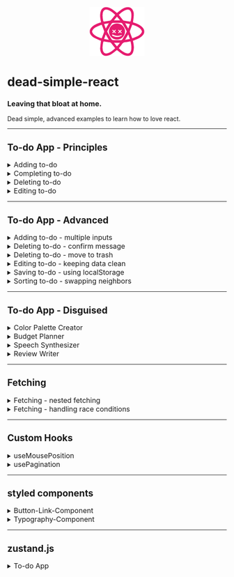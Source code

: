<p align="center"><img src="./assets/png/dead-simple-react-logo.png"/></p>

# dead-simple-react

### Leaving that bloat at home.

Dead simple, advanced examples to learn how to love react.

---

## To-do App - Principles

<details>
 <summary><font size="3">Adding to-do</font></summary>
A form that submits to-dos to a list.

- uses a controlled input
- input field is required
- input field clears after form submit

<a href="https://githubbox.com/doemser/dead-simple-react/tree/main/examples/todo-app-principles/adding-todo-app" target="_blank">![Edit in CodeSandbox](https://assets.codesandbox.io/github/button-edit-lime.svg)</a>

</details>

<details>
 <summary><font size="3">Completing to-do</font></summary>
A completable to-dos list.

- uses a controlled input of type checkbox
- uses `map()` to toggle each todo's completed state
- uses inline-styling to show if completed

<a href="https://githubbox.com/doemser/dead-simple-react/tree/main/examples/todo-app-principles/completing-todo-app" target="_blank">![Edit in CodeSandbox](https://assets.codesandbox.io/github/button-edit-lime.svg)</a>

</details>

<details>
 <summary><font size="3">Deleting to-do</font></summary>
A deletable to-do list.

- uses `filter()` method to delete item
- has no confirm message

<a href="https://githubbox.com/doemser/dead-simple-react/tree/main/examples/todo-app-principles/deleting-todo-app" target="_blank">![Edit in CodeSandbox](https://assets.codesandbox.io/github/button-edit-lime.svg)</a>

</details>

<details>
 <summary><font size="3">Editing to-do</font></summary>
An editable to-do list.

- uses `map()` method to toggle if todo is in edit mode
- edit mode swaps span with input
- input controlled by todo name
- changes are directly written into the state

> this is dead simple - but edit mode should not be in the data we mock as a database, better keep your data structure clean from states that are only needed to render on the frontend.

<a href="https://githubbox.com/doemser/dead-simple-react/tree/main/examples/todo-app-principles/editing-todo-app" target="_blank">![Edit in CodeSandbox](https://assets.codesandbox.io/github/button-edit-lime.svg)</a>

</details>

---

## To-do App - Advanced

<details>
 <summary><font size="3">Adding to-do - multiple inputs</font></summary>
A form that submits to-dos with multiple values to a list.

- uses `new FormData()` instead of controlled inputs

<a href="https://githubbox.com/doemser/dead-simple-react/tree/main/examples/todo-app-advanced/adding-todo-app-multiple-inputs" target="_blank">![Edit in CodeSandbox](https://assets.codesandbox.io/github/button-edit-lime.svg)</a>

</details>

<details>
 <summary><font size="3">Deleting to-do - confirm message</font></summary>
A deletable todo list that asks for confirmation before deleting.

- uses custom component
- uses "Lifting up State"

<a href="https://githubbox.com/doemser/dead-simple-react/tree/main/examples/todo-app-advanced/deleting-todo-app-confirm-message" target="_blank">![Edit in CodeSandbox](https://assets.codesandbox.io/github/button-edit-lime.svg)</a>

</details>

<details>
 <summary><font size="3">Deleting to-do - move to trash</font></summary>
A deletable todo list that moves item to trash list.

- marks a to-do for trash
- uses `filter()`

<a href="https://githubbox.com/doemser/dead-simple-react/tree/main/examples/todo-app-advanced/deleting-todo-app-move-to-trash" target="_blank">![Edit in CodeSandbox](https://assets.codesandbox.io/github/button-edit-lime.svg)</a>

</details>

<details>
 <summary><font size="3">Editing to-do - keeping data clean</font></summary>
An editable to-do list with nested edit mode toggle.

- uses custom component
- uses "Lifting up State"
- keeps data structure clean from an items edit state
- uses formData and controlled input

<a href="https://githubbox.com/doemser/dead-simple-react/tree/main/examples/todo-app-advanced/editing-todo-app-keeping-data-clean" target="_blank">![Edit in CodeSandbox](https://assets.codesandbox.io/github/button-edit-lime.svg)</a>

</details>

<details>
 <summary><font size="3">Saving to-do - using localStorage</font></summary>
A todo-list that is saved in your localStorage.

- uses `localStorage.setItem()`
- uses `localStorage.getItem()`

> Note that this solution will not work in a ssr environment. For ssr use `useSyncExternalStore` or a dedicated library.

<a href="https://githubbox.com/doemser/dead-simple-react/tree/main/examples/todo-app-advanced/saving-todo-app-using-localstorage" target="_blank">![Edit in CodeSandbox](https://assets.codesandbox.io/github/button-edit-lime.svg)</a>

</details>

<details>
 <summary><font size="3">Sorting to-do - swapping neighbors</font></summary>
Todo-list which allows you to swap neighboring to-dos.

- clones the state array to make it mutable

> If you are looking for a better solution, you probably want to take a look at `splice()`method.

<a href="https://githubbox.com/doemser/dead-simple-react/tree/main/examples/todo-app-advanced/sorting-todo-app-swapping-neighbors" target="_blank">![Edit in CodeSandbox](https://assets.codesandbox.io/github/button-edit-lime.svg)</a>

</details>

---

## To-do App - Disguised

<details>
 <summary><font size="3">Color Palette Creator</font></summary>
A form that submits colors to a list from where you can copy the hex codes.

- text and color input are using the same useState
- uses async function `navigator.clipboard.writeText()`

<a href="https://githubbox.com/doemser/dead-simple-react/tree/main/examples/todo-app-disguised/todo-app-disguised-color-palette-creator" target="_blank">![Edit in CodeSandbox](https://assets.codesandbox.io/github/button-edit-lime.svg)</a>

> Depending on the browser, this will throw an error in Codesandbox's editor-mode, but will most likely work if you open the app in a new window.

</details>

<details>
 <summary><font size="3">Budget Planner</font></summary>
A form that submits expenses and calculates a budget.

- uses a loading bar to display rest budget
- uses controlled inputs
- uses `Number.parseFloat()`
- uses `Math.round()`
- size at where you should split up custom components

<a href="https://githubbox.com/doemser/dead-simple-react/tree/main/examples/todo-app-disguised/todo-app-disguised-budget-planner" target="_blank">![Edit in CodeSandbox](https://assets.codesandbox.io/github/button-edit-lime.svg)</a>

</details>

<details>
 <summary><font size="3">Speech Synthesizer</font></summary>
A form that says what you submit to a list from which you can say it again.

- uses Web Speech API
- uses your browsers default language/voice

<a href="https://githubbox.com/doemser/dead-simple-react/tree/main/examples/todo-app-disguised/todo-app-disguised-speech-synthesizer" target="_blank">![Edit in CodeSandbox](https://assets.codesandbox.io/github/button-edit-lime.svg)</a>

</details>

<details>
 <summary><font size="3">Review Writer</font></summary>
A form that submits 5-star reviews.

- uses `Array.from()`

<a href="https://githubbox.com/doemser/dead-simple-react/tree/main/examples/todo-app-disguised/todo-app-disguised-review-writer" target="_blank">![Edit in CodeSandbox](https://assets.codesandbox.io/github/button-edit-lime.svg)</a>

</details>

---

## Fetching

<details>
 <summary><font size="3">Fetching - nested fetching</font></summary>
Fetch that receives data including another url you need to fetch.

- uses async/await
- uses a loading state

<a href="https://githubbox.com/doemser/dead-simple-react/tree/main/examples/fetching/fetching-nested-fetching" target="_blank">![Edit in CodeSandbox](https://assets.codesandbox.io/github/button-edit-lime.svg)</a>

</details>

<details>
 <summary><font size="3">Fetching - handling race conditions</font></summary>
Fetch with pagination that handles race conditions.

- uses async/await
- uses pagination to fetch
- uses a cleanup function in useEffect to set an ignore flag

> While fetching with pagination it is not guaranteed, that responses arrive in the same order we request them, so we manually take care, that the last request will always be the last no matter if it responded faster than an earlier request.

<a href="https://githubbox.com/doemser/dead-simple-react/tree/main/examples/fetching/fetching-handling-race-conditions" target="_blank">![Edit in CodeSandbox](https://assets.codesandbox.io/github/button-edit-lime.svg)</a>

</details>

---

## Custom Hooks

<details>
 <summary><font size="3">useMousePosition</font></summary>
Custom hook that returns the position of the mouse.

- uses `window.addEventListener()` and `window.removeEventListener()`
- uses a cleanup function in a useEffect
- one of the most easiest self written hooks

<a href="https://githubbox.com/doemser/dead-simple-react/tree/main/examples/custom-hooks/custom-hooks-use-mouse-position" target="_blank">![Edit in CodeSandbox](https://assets.codesandbox.io/github/button-edit-lime.svg)</a>

</details>

<details>
 <summary><font size="3">usePagination</font></summary>
Custom hook you can use to implement pagination.

- returns an object with 4 values
- returns current page
- returns function for next and previous page
- returns function to set a specific page

<a href="https://githubbox.com/doemser/dead-simple-react/tree/main/examples/custom-hooks/custom-hooks-use-pagination" target="_blank">![Edit in CodeSandbox](https://assets.codesandbox.io/github/button-edit-lime.svg)</a>

</details>

---

## styled components

<details>
 <summary><font size="3">Button-Link-Component</font></summary>
Custom component that either returns a button or an anchor.

- similar to [mui's Button Component](https://mui.com/material-ui/react-button/)
- can be used for every button and link in your app

<a href="https://githubbox.com/doemser/dead-simple-react/tree/main/examples/styled-components/styled-components-button-component" target="_blank">![Edit in CodeSandbox](https://assets.codesandbox.io/github/button-edit-lime.svg)</a>

</details>

<details>
 <summary><font size="3">Typography-Component</font></summary>
Custom component that returns styled text components depending on the props you pass.

- similar to [mui's Typography Component](https://mui.com/material-ui/react-typography/)
- can be used for every piece of text in your app
- accepts `children`, `variant`, `component` and every other prop you want to use

> Setting component (semantic) independently from variant (styling) separates concerns.

<a href="https://githubbox.com/doemser/dead-simple-react/tree/main/examples/styled-components/styled-components-typography-component" target="_blank">![Edit in CodeSandbox](https://assets.codesandbox.io/github/button-edit-lime.svg)</a>

</details>

---

## zustand.js

<details>
 <summary><font size="3">To-do App</font></summary>
To-do App that uses global state with zustand.js.

- can add using spreading
- can delete using `filter()`
- can complete using `map()`

> Note that zustand.js as a global state management system can be imported directly into components, no matter how deep they are nested in the tree.

<a href="https://githubbox.com/doemser/dead-simple-react/tree/main/examples/zustand/zustand-todo-app" target="_blank">![Edit in CodeSandbox](https://assets.codesandbox.io/github/button-edit-lime.svg)</a>

</details>
